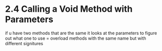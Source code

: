 # 2.4 Calling a Void Method with Parameters

if u have two methods that are the same it looks at the parameters to figure out what one to use
= overload  methods with the same name but with different signitures

